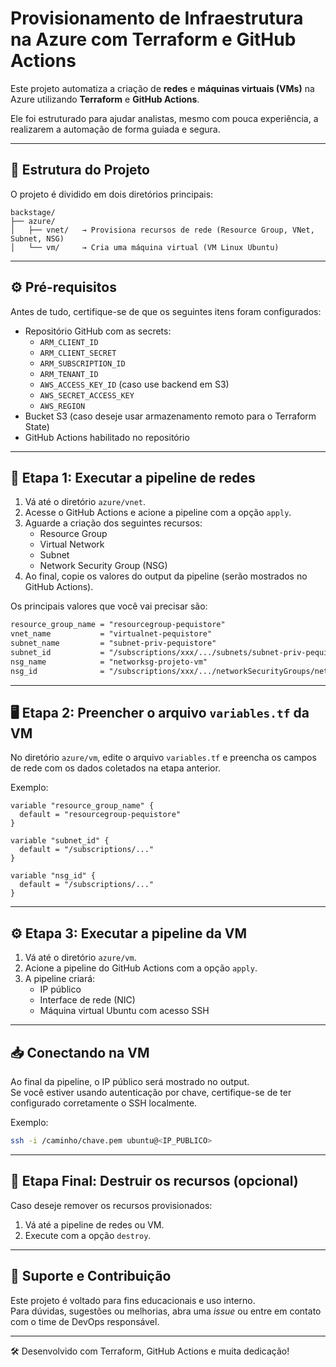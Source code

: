 
# Provisionamento de Infraestrutura na Azure com Terraform e GitHub Actions

Este projeto automatiza a criação de **redes** e **máquinas virtuais (VMs)** na Azure utilizando **Terraform** e **GitHub Actions**.

Ele foi estruturado para ajudar analistas, mesmo com pouca experiência, a realizarem a automação de forma guiada e segura.

---

## 📁 Estrutura do Projeto

O projeto é dividido em dois diretórios principais:

```
backstage/
├── azure/
│   ├── vnet/   → Provisiona recursos de rede (Resource Group, VNet, Subnet, NSG)
│   └── vm/     → Cria uma máquina virtual (VM Linux Ubuntu)
```

---

## ⚙️ Pré-requisitos

Antes de tudo, certifique-se de que os seguintes itens foram configurados:

- Repositório GitHub com as secrets:
  - `ARM_CLIENT_ID`
  - `ARM_CLIENT_SECRET`
  - `ARM_SUBSCRIPTION_ID`
  - `ARM_TENANT_ID`
  - `AWS_ACCESS_KEY_ID` (caso use backend em S3)
  - `AWS_SECRET_ACCESS_KEY`
  - `AWS_REGION`
- Bucket S3 (caso deseje usar armazenamento remoto para o Terraform State)
- GitHub Actions habilitado no repositório

---

## 🚀 Etapa 1: Executar a pipeline de redes

1. Vá até o diretório `azure/vnet`.
2. Acesse o GitHub Actions e acione a pipeline com a opção `apply`.
3. Aguarde a criação dos seguintes recursos:
   - Resource Group
   - Virtual Network
   - Subnet
   - Network Security Group (NSG)
4. Ao final, copie os valores do output da pipeline (serão mostrados no GitHub Actions).

Os principais valores que você vai precisar são:

```txt
resource_group_name = "resourcegroup-pequistore"
vnet_name           = "virtualnet-pequistore"
subnet_name         = "subnet-priv-pequistore"
subnet_id           = "/subscriptions/xxx/.../subnets/subnet-priv-pequistore"
nsg_name            = "networksg-projeto-vm"
nsg_id              = "/subscriptions/xxx/.../networkSecurityGroups/networksg-projeto-vm"
```

---

## 🖥️ Etapa 2: Preencher o arquivo `variables.tf` da VM

No diretório `azure/vm`, edite o arquivo `variables.tf` e preencha os campos de rede com os dados coletados na etapa anterior.

Exemplo:

```hcl
variable "resource_group_name" {
  default = "resourcegroup-pequistore"
}

variable "subnet_id" {
  default = "/subscriptions/..."
}

variable "nsg_id" {
  default = "/subscriptions/..."
}
```

---

## ⚙️ Etapa 3: Executar a pipeline da VM

1. Vá até o diretório `azure/vm`.
2. Acione a pipeline do GitHub Actions com a opção `apply`.
3. A pipeline criará:
   - IP público
   - Interface de rede (NIC)
   - Máquina virtual Ubuntu com acesso SSH

---

## 📥 Conectando na VM

Ao final da pipeline, o IP público será mostrado no output.  
Se você estiver usando autenticação por chave, certifique-se de ter configurado corretamente o SSH localmente.

Exemplo:

```bash
ssh -i /caminho/chave.pem ubuntu@<IP_PUBLICO>
```

---

## 🧼 Etapa Final: Destruir os recursos (opcional)

Caso deseje remover os recursos provisionados:

1. Vá até a pipeline de redes ou VM.
2. Execute com a opção `destroy`.

---

## 🤝 Suporte e Contribuição

Este projeto é voltado para fins educacionais e uso interno.  
Para dúvidas, sugestões ou melhorias, abra uma *issue* ou entre em contato com o time de DevOps responsável.

---

🛠️ Desenvolvido com Terraform, GitHub Actions e muita dedicação!
